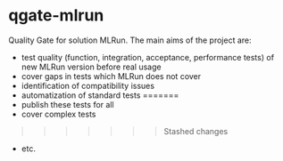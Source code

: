 # qgate-mlrun
Quality Gate for solution MLRun. The main aims of the project are:
- test quality (function, integration, acceptance, performance tests) of new MLRun version before real usage
- cover gaps in tests which MLRun does not cover
- identification of compatibility issues
- automatization of standard tests
=======
- publish these tests for all
- cover complex tests
>>>>>>> Stashed changes
- etc.

